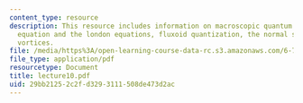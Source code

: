 ```yaml
---
content_type: resource
description: This resource includes information on macroscopic quantum mode, supercurrent
  equation and the london equations, fluxoid quantization, the normal state, quantized
  vortices.
file: /media/https%3A/open-learning-course-data-rc.s3.amazonaws.com/6-763-applied-superconductivity-fall-2005/29bb21252c2fd3293111508de473d2ac_lecture10.pdf
file_type: application/pdf
resourcetype: Document
title: lecture10.pdf
uid: 29bb2125-2c2f-d329-3111-508de473d2ac
---
```

